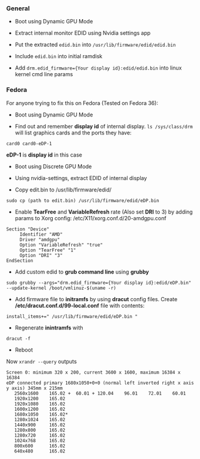 ### General

- Boot using Dynamic GPU Mode

- Extract internal monitor EDID using Nvidia settings app

- Put the extracted `edid.bin` into `/usr/lib/firmware/edid/edid.bin`

- Include `edid.bin` into initial ramdisk

- Add `drm.edid_firmware={Your display id}:edid/edid.bin` into linux kernel cmd line params

### Fedora

For anyone trying to fix this on Fedora (Tested on Fedora 36):

- Boot using Dynamic GPU Mode

- Find out and remember **display id** of internal display. `ls /sys/class/drm` will list graphics cards and the ports they have: 

```
card0 card0-eDP-1
``` 
**eDP-1** is **display id** in this case

- Boot using Discrete GPU Mode

- Using nvidia-settings, extract EDID of internal display

- Copy edit.bin to /usr/lib/firmware/edid/ 

```
sudo cp (path to edit.bin) /usr/lib/firmware/edid/eDP.bin
```

- Enable **TearFree** and **VariableRefresh** rate (Also set **DRI** to 3) by adding params to Xorg config: /etc/X11/xorg.conf.d/20-amdgpu.conf

```
Section "Device"
     Identifier "AMD"
     Driver "amdgpu"
     Option "VariableRefresh" "true"
     Option "TearFree" "1"
     Option "DRI" "3"
EndSection
```

- Add custom edid to **grub command line** using **grubby**

```
sudo grubby --args="drm.edid_firmware={Your display id}:edid/eDP.bin" --update-kernel /boot/vmlinuz-$(uname -r)
```

- Add firmware file to **initramfs** by using **dracut** config files. Create **/etc/dracut.conf.d/99-local.conf** file with contents:

```
install_items+=" /usr/lib/firmware/edid/eDP.bin "
```

- Regenerate **inintramfs** with 

```
dracut -f
```

- Reboot

Now `xrandr --query` outputs
```
Screen 0: minimum 320 x 200, current 3600 x 1600, maximum 16384 x 16384
eDP connected primary 1680x1050+0+0 (normal left inverted right x axis y axis) 345mm x 215mm
   2560x1600    165.02 +  60.01 + 120.04    96.01    72.01    60.01  
   1920x1200    165.02  
   1920x1080    165.02  
   1600x1200    165.02  
   1680x1050    165.02* 
   1280x1024    165.02  
   1440x900     165.02  
   1280x800     165.02  
   1280x720     165.02  
   1024x768     165.02  
   800x600      165.02  
   640x480      165.02
```

